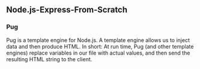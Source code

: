 ## Node.js-Express-From-Scratch

### Pug
Pug is a template engine for Node.js. A template engine allows us to inject data and then produce HTML. In short: At run time, Pug (and other template engines) replace variables in our file with actual values, and then send the resulting HTML string to the client.